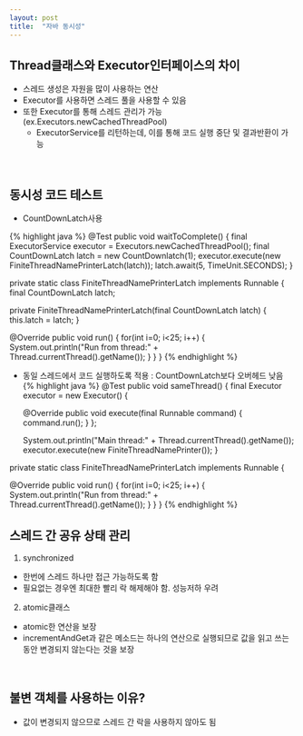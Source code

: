 ```yaml
---
layout: post
title:  "자바 동시성"
---
```


## Thread클래스와 Executor인터페이스의 차이
- 스레드 생성은 자원을 많이 사용하는 연산
- Executor를 사용하면 스레드 풀을 사용할 수 있음
- 또한 Executor를 통해 스레드 관리가 가능(ex.Executors.newCachedThreadPool)
  - ExecutorService를 리턴하는데, 이를 통해 코드 실행 중단 및 결과반환이 가능  
<br/><br/>
    


## 동시성 코드 테스트
- CountDownLatch사용

{% highlight java %}
@Test
public void waitToComplete() {
  final ExecutorService executor = Executors.newCachedThreadPool();
  final CountDownLatch latch = new CountDownlatch(1);
  executor.execute(new FiniteThreadNamePrinterLatch(latch));
  latch.await(5, TimeUnit.SECONDS);
}

private static class FiniteThreadNamePrinterLatch implements Runnable {
  final CountDownLatch latch;
  
  private FiniteThreadNamePrinterLatch(final CountDownLatch latch) {
    this.latch = latch;
  }
  
  @Override
  public void run() {
    for(int i=0; i<25; i++) {
      System.out.println("Run from thread:" + Thread.currentThread().getName());
    }
  }
}
{% endhighlight %}
<br/>


- 동일 스레드에서 코드 실행하도록 적용 : CountDownLatch보다 오버헤드 낮음
{% highlight java %}
@Test
public void sameThread() {
  final Executor executor = new Executor() {
    
    @Override
    public void execute(final Runnable command) {
      command.run();
    }
  };

    System.out.println("Main thread:" + Thread.currentThread().getName());
    executor.execute(new FiniteThreadNamePrinter());
}

private static class FiniteThreadNamePrinterLatch implements Runnable {

  @Override
  public void run() {
    for(int i=0; i<25; i++) {
      System.out.println("Run from thread:" + Thread.currentThread().getName());
    }
  }
}
{% endhighlight %}
<br/>


## 스레드 간 공유 상태 관리
1. synchronized
  - 한번에 스레드 하나만 접근 가능하도록 함
  - 필요없는 경우엔 최대한 빨리 락 해제해야 함. 성능저하 우려

2. atomic클래스
  - atomic한 연산을 보장
  - incrementAndGet과 같은 메소드는 하나의 연산으로 실행되므로 값을 읽고 쓰는동안 변경되지 않는다는 것을 보장
<br/>
    

## 불변 객체를 사용하는 이유?
- 값이 변경되지 않으므로 스레드 간 락을 사용하지 않아도 됨


